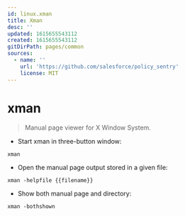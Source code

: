 ```yaml
---
id: linux.xman
title: Xman
desc: ''
updated: 1615655543112
created: 1615655543112
gitDirPath: pages/common
sources:
  - name: ''
    url: 'https://github.com/salesforce/policy_sentry'
    license: MIT
---
```

# xman

> Manual page viewer for X Window System.

- Start xman in three-button window:

`xman`

- Open the manual page output stored in a given file:

`xman -helpfile {{filename}}`

- Show both manual page and directory:

`xman -bothshown`

